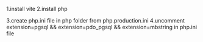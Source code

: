 1.install vite
2.install php

3.create php.ini file in php folder from php.production.ini
4.uncomment extension=pgsql && extension=pdo_pgsql && extension=mbstring in php.ini file
